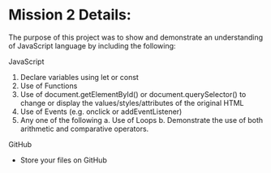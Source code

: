 # Mission 2 Details: 
The purpose of this project was to show and demonstrate an understanding of JavaScript language by including the following: 

JavaScript 
1. Declare variables using let or const 
2. Use of Functions 
3. Use of document.getElementById() or document.querySelector() to change or display the values/styles/attributes of the original HTML 
4. Use of Events (e.g. onclick or addEventListener) 
5. Any one of the following 
a. Use of Loops 
b. Demonstrate the use of both arithmetic and comparative operators. 

GitHub 
- Store your files on GitHub 
